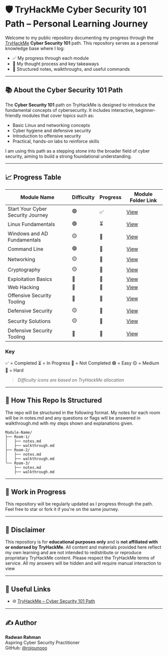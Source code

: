 # 🛡️ TryHackMe Cyber Security 101 Path – Personal Learning Journey

Welcome to my public repository documenting my progress through the [TryHackMe](https://tryhackme.com/) **Cyber Security 101** path. This repository serves as a personal knowledge base where I log:

- ✅ My progress through each module
- 🧠 My thought process and key takeaways
- 📂 Structured notes, walkthroughs, and useful commands

---

## 📚 About the Cyber Security 101 Path

The **Cyber Security 101** path on TryHackMe is designed to introduce the fundamental concepts of cybersecurity. It includes interactive, beginner-friendly modules that cover topics such as:

- Basic Linux and networking concepts  
- Cyber hygiene and defensive security  
- Introduction to offensive security  
- Practical, hands-on labs to reinforce skills  

I am using this path as a stepping stone into the broader field of cyber security, aiming to build a strong foundational understanding.

---

## 📈 Progress Table

| Module Name | Difficulty | Progress | Module Folder Link |
|-------------|------------|----------|---------------------|
| Start Your Cyber Security Journey | 🟢  | ✅  | [View](./01-start-cybersecurity-journey) |
| Linux Fundamentals | 🟢 | ⏳  | [View](./02-linux-fundamentals) |
| Windows and AD Fundamentals | 🟡 | 🔲  | [View](./03-windows-ad-fundamentals) |
| Command Line | 🟢  | 🔲  | [View](./04-command-line) |
| Networking | 🟡 | 🔲  | [View](./05-networking) |
| Cryptography | 🟡 | 🔲  | [View](./06-cryptography) |
| Exploitation Basics | 🔴  | 🔲  | [View](./07-exploitation-basics) |
| Web Hacking | 🔴  | 🔲  | [View](./08-web-hacking) |
| Offensive Security Tooling | 🔴  | 🔲  | [View](./09-offsec-tooling) |
| Defensive Security | 🟡 | 🔲  | [View](./10-defensive-security) |
| Security Solutions | 🟡 | 🔲  | [View](./11-security-solutions) |
| Defensive Security Tooling | 🔴  | 🔲  | [View](./12-defsec-tooling) |

### Key
✅ = Completed 
⏳ = In Progress
🔲 = Not Completed
🟢 = Easy
🟡 = Medium 
🔴 = Hard
> *Difficulty icons are based on TryHackMe allocation*

---

## 🧠 How This Repo Is Structured
The repo will be structured in the following format. My notes for each room will be in notes.md and any questions or flags will be answered in walkthrough.md with my steps shown and explanations given.
```
Module-Name/
├── Room-1/
│   ├── notes.md
│   ├── walkthrough.md
├── Room-2/
│   ├── notes.md
│   ├── walkthrough.md
└── Room-3/
    ├── notes.md
    ├── walkthrough.md
```
---

## 🚧 Work in Progress

This repository will be regularly updated as I progress through the path. Feel free to star or fork it if you're on the same journey.

---

## 📜 Disclaimer

This repository is for **educational purposes only** and is **not affiliated with or endorsed by TryHackMe**. All content and materials provided here reflect my own learning and are not intended to redistribute or reproduce proprietary TryHackMe content. Please respect the TryHackMe terms of service. All my answers will be hidden and will require manual interaction to view

---

## 🔗 Useful Links

- 🌐 [TryHackMe – Cyber Security 101 Path](https://tryhackme.com/paths)

---

## ✍️ Author

**Radwan Rahman**  
Aspiring Cyber Security Practitioner  
GitHub: [@rojounooo](https://github.com/rojounooo)
